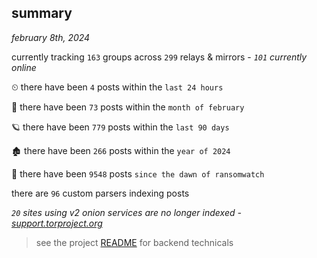 
## summary
_february 8th, 2024_

currently tracking `163` groups across `299` relays & mirrors - _`101` currently online_

⏲ there have been `4` posts within the `last 24 hours`

🦈 there have been `73` posts within the `month of february`

🪐 there have been `779` posts within the `last 90 days`

🏚 there have been `266` posts within the `year of 2024`

🦕 there have been `9548` posts `since the dawn of ransomwatch`

there are `96` custom parsers indexing posts

_`20` sites using v2 onion services are no longer indexed - [support.torproject.org](https://support.torproject.org/onionservices/v2-deprecation/)_

> see the project [README](https://github.com/joshhighet/ransomwatch#ransomwatch--) for backend technicals
